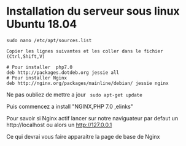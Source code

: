 # Installation du serveur sous linux Ubuntu 18.04

```
sudo nano /etc/apt/sources.list

Copier les lignes suivantes et les coller dans le fichier (Ctrl,Shift,V)

# Pour installer  php7.0
deb http://packages.dotdeb.org jessie all
# Pour installer Nginx
deb http://nginx.org/packages/mainline/debian/ jessie nginx
```

Ne pas oubliez de mettre a jour ``` sudo apt-get update```

Puis commencez a install "NGINX,PHP 7.0 ,elinks"

Pour savoir si Nginx actif lancer sur notre naviguateur par defaut un http://localhost ou alors un http://127.0.0.1

Ce qui devrai vous faire apparaitre la page de base de Nginx 